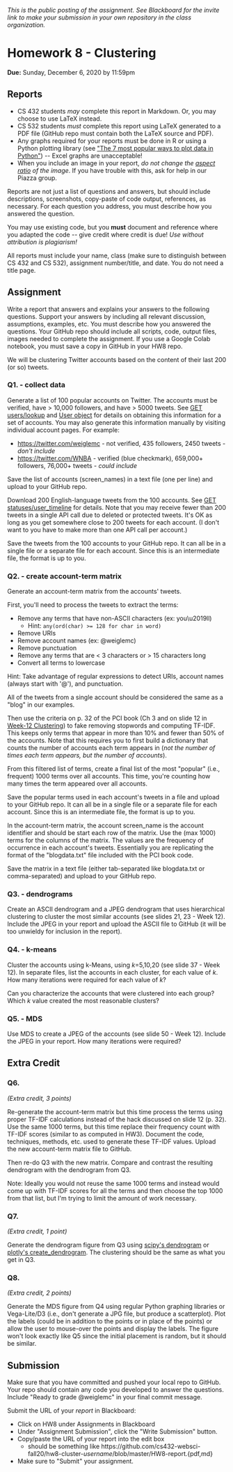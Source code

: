 *This is the public posting of the assignment. See Blackboard for the invite link to make your submission in your own repository in the class organization.*

# Homework 8 - Clustering
**Due:** Sunday, December 6, 2020 by 11:59pm

## Reports
* CS 432 students *may* complete this report in Markdown. Or, you may choose to use LaTeX instead. 
* CS 532 students *must* complete this report using LaTeX generated to a PDF file (GitHub repo must contain both the LaTeX source and PDF).
* Any graphs required for your reports must be done in R or using a Python plotting library (see ["The 7 most popular ways to plot data in Python"](https://opensource.com/article/20/4/plot-data-python)) -- Excel graphs are unacceptable!
* When you include an image in your report, *do not change the [aspect ratio](https://en.wikipedia.org/wiki/Aspect_ratio_(image)) of the image*. If you have trouble with this, ask for help in our Piazza group.

Reports are not just a list of questions and answers, but should include descriptions, screenshots, copy-paste of code output, references, as necessary.  For each question you address, you must describe how you answered the question.  

You may use existing code, but you **must** document and reference where you adapted the code -- give credit where credit is due! *Use without attribution is plagiarism!*

All reports must include your name, class (make sure to distinguish between CS 432 and CS 532), assignment number/title, and date.  You do not need a title page.  

## Assignment

Write a report that answers and explains your answers to the following questions. Support your answers by including all relevant discussion, assumptions, examples, etc. You must describe how you answered the questions. Your GitHub repo should include all scripts, code, output files, images needed to complete the assignment. If you use a Google Colab notebook, you must save a copy in GitHub in your HW8 repo.

We will be clustering Twitter accounts based on the content of their last 200 (or so) tweets.

### Q1. - collect data
Generate a list of 100 popular accounts on Twitter.  The accounts must be verified, have > 10,000 followers, and have > 5000 tweets.  See [GET users/lookup](https://developer.twitter.com/en/docs/accounts-and-users/follow-search-get-users/api-reference/get-users-lookup) and [User object](https://developer.twitter.com/en/docs/tweets/data-dictionary/overview/user-object) for details on obtaining this information for a set of accounts.  You may also generate this information manually by visiting individual account pages. For example:
* https://twitter.com/weiglemc - not verified, 435 followers, 2450 tweets - *don't include*
* https://twitter.com/WNBA - verified (blue checkmark), 659,000+ followers, 76,000+ tweets - *could include*

Save the list of accounts (screen_names) in a text file (one per line) and upload to your GitHub repo.

Download 200 English-language tweets from the 100 accounts. See [GET statuses/user_timeline](https://developer.twitter.com/en/docs/tweets/timelines/api-reference/get-statuses-user_timeline) for details. Note that you may receive fewer than 200 tweets in a single API call due to deleted or protected tweets. It's OK as long as you get somewhere close to 200 tweets for each account. (I don't want to you have to make more than one API call per account.)

Save the tweets from the 100 accounts to your GitHub repo.  It can all be in a single file or a separate file for each account. Since this is an intermediate file, the format is up to you. 

### Q2. - create account-term matrix
Generate an account-term matrix from the accounts' tweets.  

First, you'll need to process the tweets to extract the terms:
* Remove any terms that have non-ASCII characters (ex: you\u2019ll)
   * Hint: `any(ord(char) >= 128 for char in word)`
* Remove URIs
* Remove account names (ex: @weiglemc)
* Remove punctuation
* Remove any terms that are < 3 characters or > 15 characters long
* Convert all terms to lowercase

Hint: Take advantage of regular expressions to detect URIs, account names (always start with '@'), and punctuation.

All of the tweets from a single account should be considered the same as a "blog" in our examples.

Then use the criteria on p. 32 of the PCI book (Ch 3 and on slide 12 in [Week-12 Clustering](https://docs.google.com/presentation/d/1Sz5tSqXBjMCLOIq7oIEq53BXDfLvNWwjIZFug3Z_aVE/edit)) to fake removing stopwords and computing TF-IDF.  This keeps only terms that appear in more than 10% and fewer than 50% of the accounts.  Note that this requires you to first build a dictionary that counts the number of accounts each term appears in (*not the number of times each term appears, but the number of accounts*).

From this filtered list of terms, create a final list of the most "popular" (i.e., frequent) 1000 terms over all accounts.  This time, you're counting how many times the term appeared over all accounts.

Save the popular terms used in each account's tweets in a file and upload to your GitHub repo.  It can all be in a single file or a separate file for each account. Since this is an intermediate file, the format is up to you. 

In the account-term matrix, the account screen_name is the account identifier and should be start each row of the matrix.  Use the (max 1000) terms for the columns of the matrix.  The values are the frequency of occurrence in each account's tweets.  Essentially you are replicating the format of the "blogdata.txt" file included with the PCI book code. 

Save the matrix in a text file (either tab-separated like blogdata.txt or comma-separated) and upload to your GitHub repo.

### Q3. - dendrograms
Create an ASCII dendrogram and a JPEG dendrogram that uses hierarchical clustering to cluster the most similar accounts (see slides 21, 23 - Week 12).  Include the JPEG in your report and upload the ASCII file to GitHub (it will be too unwieldy for inclusion in the report).

### Q4. - k-means
Cluster the accounts using k-Means, using *k*=5,10,20 (see slide 37 - Week 12).  In separate files, list the accounts in each cluster, for each value of *k*.  How many iterations were required for each value of *k*?

Can you characterize the accounts that were clustered into each group?  Which *k* value created the most reasonable clusters?

### Q5. - MDS
Use MDS to create a JPEG of the accounts (see slide 50 - Week 12).  Include the JPEG in your report. How many iterations were required?

## Extra Credit

### Q6.
*(Extra credit, 3 points)*  

Re-generate the account-term matrix but this time process the terms using proper TF-IDF calculations instead of the hack discussed on slide 12 (p. 32).  Use the same 1000 terms, but this time replace their frequency count with TF-IDF scores (similar to as computed in HW3). Document the code, techniques, methods, etc. used to generate these TF-IDF values.  Upload the new account-term matrix file to GitHub.

Then re-do Q3 with the new matrix.  Compare and contrast the resulting dendrogram with the dendrogram from Q3.

Note: Ideally you would not reuse the same 1000 terms and instead would come up with TF-IDF scores for all the terms and then choose the top 1000 from that list, but I'm trying to limit the amount of work necessary.

### Q7. 
*(Extra credit, 1 point)* 

Generate the dendrogram figure from Q3 using [scipy's dendrogram](https://docs.scipy.org/doc/scipy/reference/generated/scipy.cluster.hierarchy.dendrogram.html) or [plotly's create_dendrogram](https://plotly.com/python/dendrogram/). The clustering should be the same as what you get in Q3.

### Q8. 
*(Extra credit, 2 points)* 

Generate the MDS figure from Q4 using regular Python graphing libraries or Vega-Lite/D3 (i.e., don't generate a JPG file, but produce a scatterplot). Plot the labels (could be in addition to the points or in place of the points) or allow the user to mouse-over the points and display the labels. The figure won't look exactly like Q5 since the initial placement is random, but it should be similar. 

## Submission

Make sure that you have committed and pushed your local repo to GitHub.  Your repo should contain any code you developed to answer the questions.  Include "Ready to grade @weiglemc" in your final commit message. 

Submit the URL of your *report* in Blackboard:

* Click on HW8 under Assignments in Blackboard
* Under "Assignment Submission", click the "Write Submission" button.
* Copy/paste the URL of your report into the edit box
  * should be something like https<nolink>://github.com/cs432-websci-fall20/hw8-cluster-*username*/blob/master/HW8-report.{pdf,md}
* Make sure to "Submit" your assignment.
